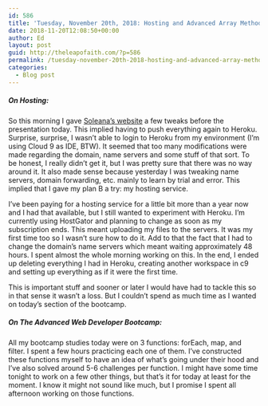 ```yaml
---
id: 586
title: 'Tuesday, November 20th, 2018: Hosting and Advanced Array Methods'
date: 2018-11-20T12:08:50+00:00
author: Ed
layout: post
guid: http://theleapofaith.com/?p=586
permalink: /tuesday-november-20th-2018-hosting-and-advanced-array-methods/
categories:
  - Blog post
---
```

##### On Hosting:

So this morning I gave [Soleana’s website](http://soleana.info) a few tweaks before the presentation today. This implied having to push everything again to Heroku. Surprise, surprise, I wasn’t able to login to Heroku from my environment (I’m using Cloud 9 as IDE, BTW). It seemed that too many modifications were made regarding the domain, name servers and some stuff of that sort. To be honest, I really didn’t get it, but I was pretty sure that there was no way around it. It also made sense because yesterday I was tweaking name servers, domain forwarding, etc. mainly to learn by trial and error. This implied that I gave my plan B a try: my hosting service.

I’ve been paying for a hosting service for a little bit more than a year now and I had that available, but I still wanted to experiment with Heroku. I’m currently using HostGator and planning to change as soon as my subscription ends. This meant uploading my files to the servers. It was my first time too so I wasn’t sure how to do it. Add to that the fact that I had to change the domain’s name servers which meant waiting approximately 48 hours. I spent almost the whole morning working on this. In the end, I ended up deleting everything I had in Heroku, creating another workspace in c9 and setting up everything as if it were the first time.

This is important stuff and sooner or later I would have had to tackle this so in that sense it wasn’t a loss. But I couldn’t spend as much time as I wanted on today’s section of the bootcamp.

##### On The Advanced Web Developer Bootcamp:

All my bootcamp studies today were on 3 functions: forEach, map, and filter. I spent a few hours practicing each one of them. I’ve constructed these functions myself to have an idea of what’s going under their hood and I’ve also solved around 5-6 challenges per function. I might have some time tonight to work on a few other things, but that’s it for today at least for the moment. I know it might not sound like much, but I promise I spent all afternoon working on those functions.